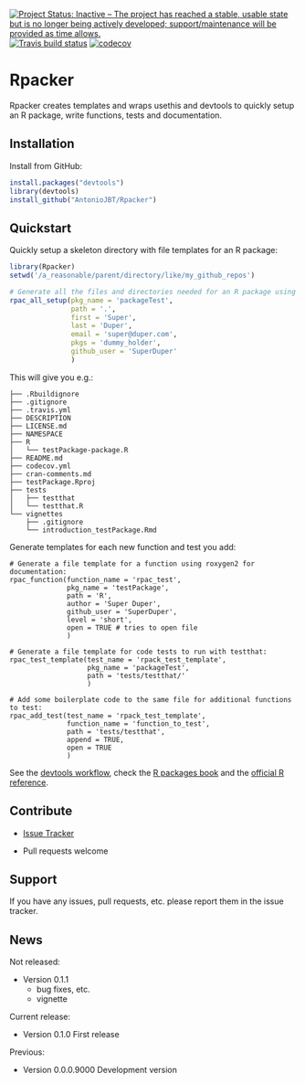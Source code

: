 [![Project Status: Inactive – The project has reached a stable, usable state but is no longer being actively developed; support/maintenance will be provided as time allows.](https://www.repostatus.org/badges/latest/inactive.svg)](https://www.repostatus.org/#inactive)
[![Travis build status](https://travis-ci.org/AntonioJBT/Rpacker.svg?branch=master)](https://travis-ci.org/AntonioJBT/Rpacker)
[![codecov](https://codecov.io/gh/AntonioJBT/Rpacker/branch/master/graph/badge.svg)](https://codecov.io/gh/AntonioJBT/Rpacker)


# Rpacker

Rpacker creates templates and wraps usethis and devtools to quickly setup an R package, write functions, tests and documentation.

## Installation

<!---
You can install the released version of Rpacker from [CRAN](https://CRAN.R-project.org) with:

``` r
install.packages("Rpacker")
```
--->

Install from GitHub:
``` r
install.packages("devtools")
library(devtools)
install_github("AntonioJBT/Rpacker")
```


## Quickstart

Quickly setup a skeleton directory with file templates for an R package:

``` r
library(Rpacker)
setwd('/a_reasonable/parent/directory/like/my_github_repos')

# Generate all the files and directories needed for an R package using the devtools workflow:
rpac_all_setup(pkg_name = 'packageTest',
               path = '.',
               first = 'Super',
               last = 'Duper',
               email = 'super@duper.com',
               pkgs = 'dummy_holder',
               github_user = 'SuperDuper'
               )
```

This will give you e.g.:
```
├── .Rbuildignore
├── .gitignore
├── .travis.yml
├── DESCRIPTION
├── LICENSE.md
├── NAMESPACE
├── R
│   └── testPackage-package.R
├── README.md
├── codecov.yml
├── cran-comments.md
├── testPackage.Rproj
├── tests
│   ├── testthat
│   └── testthat.R
└── vignettes
    ├── .gitignore
    └── introduction_testPackage.Rmd
```

Generate templates for each new function and test you add:
```
# Generate a file template for a function using roxygen2 for documentation:
rpac_function(function_name = 'rpac_test',
              pkg_name = 'testPackage',
              path = 'R',
              author = 'Super Duper',
              github_user = 'SuperDuper',
              level = 'short',
              open = TRUE # tries to open file
              )

# Generate a file template for code tests to run with testthat:
rpac_test_template(test_name = 'rpack_test_template',
                   pkg_name = 'packageTest',
                   path = 'tests/testthat/'
                   )

# Add some boilerplate code to the same file for additional functions to test:
rpac_add_test(test_name = 'rpack_test_template',
              function_name = 'function_to_test',
              path = 'tests/testthat',
              append = TRUE,
              open = TRUE
              )
```

See the [devtools workflow](https://devtools.r-lib.org/), check the [R packages book](http://r-pkgs.had.co.nz/) and the [official R reference](https://cran.r-project.org/doc/manuals/r-release/R-exts.html).

## Contribute

- [Issue Tracker](https://github.com/AntonioJBT/Rpacker/issues)

- Pull requests welcome


Support
-------

If you have any issues, pull requests, etc. please report them in the issue tracker.

## News

Not released:

- Version 0.1.1
  + bug fixes, etc.
  + vignette

Current release:

- Version 0.1.0
  First release

Previous:

- Version 0.0.0.9000
  Development version


